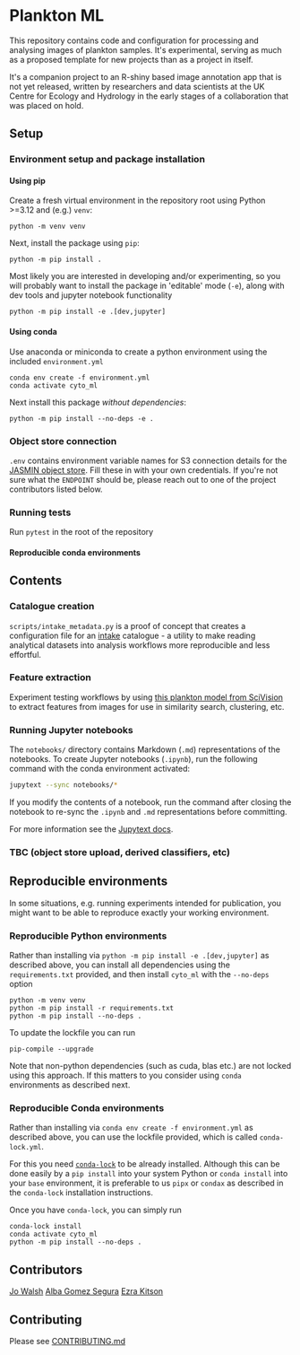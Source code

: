 # Plankton ML

This repository contains code and configuration for processing and analysing images of plankton samples. It's experimental, serving as much as a proposed template for new projects than as a project in itself.

It's a companion project to an R-shiny based image annotation app that is not yet released, written by researchers and data scientists at the UK Centre for Ecology and Hydrology in the early stages of a collaboration that was placed on hold.

## Setup

### Environment setup and package installation

#### Using pip

Create a fresh virtual environment in the repository root using Python >=3.12 and (e.g.) `venv`: 

```
python -m venv venv
```

Next, install the package using `pip`:

```
python -m pip install .
```

Most likely you are interested in developing and/or experimenting, so you will probably want to install the package in 'editable' mode (`-e`), along with dev tools and jupyter notebook functionality

```
python -m pip install -e .[dev,jupyter]
```

#### Using conda

Use anaconda or miniconda to create a python environment using the included `environment.yml`

```
conda env create -f environment.yml
conda activate cyto_ml
```

Next install this package _without dependencies_:

```
python -m pip install --no-deps -e .
```

### Object store connection

`.env` contains environment variable names for S3 connection details for the [JASMIN object store](https://github.com/NERC-CEH/object_store_tutorial/). Fill these in with your own credentials. If you're not sure what the `ENDPOINT` should be, please reach out to one of the project contributors listed below. 

### Running tests

Run `pytest` in the root of the repository


#### Reproducible conda environments

## Contents

### Catalogue creation

`scripts/intake_metadata.py` is a proof of concept that creates a configuration file for an [intake](https://intake.readthedocs.io/en/latest/) catalogue - a utility to make reading analytical datasets into analysis workflows more reproducible and less effortful.

### Feature extraction

Experiment testing workflows by using [this plankton model from SciVision](https://sci.vision/#/model/resnet50-plankton) to extract features from images for use in similarity search, clustering, etc.

### Running Jupyter notebooks

The `notebooks/` directory contains Markdown (`.md`) representations of the notebooks.
To create Jupyter notebooks (`.ipynb`), run the following command with the conda environment activated:

```sh
jupytext --sync notebooks/*
```

If you modify the contents of a notebook, run the command after closing the notebook to re-sync the `.ipynb` and `.md` representations before committing.

For more information see the [Jupytext docs](https://jupytext.readthedocs.io/en/latest/).


### TBC (object store upload, derived classifiers, etc)


## Reproducible environments

In some situations, e.g. running experiments intended for publication, you might want to be able to reproduce exactly your working environment.

### Reproducible Python environments

Rather than installing via `python -m pip install -e .[dev,jupyter]` as described above, you can install all dependencies using the `requirements.txt` provided, and then install `cyto_ml` with the `--no-deps` option

```
python -m venv venv
python -m pip install -r requirements.txt
python -m pip install --no-deps .
```

To update the lockfile you can run

```
pip-compile --upgrade
```

Note that non-python dependencies (such as cuda, blas etc.) are not locked using this approach. If this matters to you consider using `conda` environments as described next.


### Reproducible Conda environments

Rather than installing via `conda env create -f environment.yml` as described above, you can use the lockfile provided, which is called `conda-lock.yml`.

For this you need [`conda-lock`](https://github.com/conda/conda-lock) to be already installed. Although this can be done easily by a `pip install` into your system Python or `conda install` into your `base` environment, it is preferable to us `pipx` or `condax` as described in the `conda-lock` installation instructions.

Once you have `conda-lock`, you can simply run

```
conda-lock install
conda activate cyto_ml
python -m pip install --no-deps .
```

## Contributors

[Jo Walsh](https://github.com/metazool/)
[Alba Gomez Segura](https://github.com/albags)
[Ezra Kitson](http://github.com/Kzra)

## Contributing

Please see [CONTRIBUTING.md](CONTRIBUTING.md)

